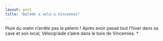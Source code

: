 ```yaml
---
layout: post
title: "Balade a velo a Vincennes"
---
```



Pluie du matin n’arrête pas le pèlerin !
Après avoir passé tout l’hiver dans sa cave et son local, Vélocip’aide s’aère dans le bois de Vincennes.
*
